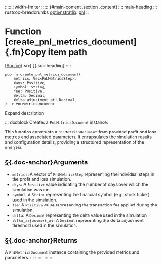 ::::::: width-limiter
:::::: {#main-content .section .content}
:::: main-heading
::: rustdoc-breadcrumbs
[optionstratlib](../index.html)::[pnl](index.html)
:::

# Function [create_pnl_metrics_document]{.fn}Copy item path

[[Source](../../src/optionstratlib/pnl/metrics.rs.html#290-306){.src}
]{.sub-heading}
::::

``` {.rust .item-decl}
pub fn create_pnl_metrics_document(
    metrics: Vec<PnLMetricsStep>,
    days: Positive,
    symbol: String,
    fee: Positive,
    delta: Decimal,
    delta_adjustment_at: Decimal,
) -> PnLMetricsDocument
```

Expand description

::: docblock
Creates a `PnLMetricsDocument` instance.

This function constructs a `PnLMetricsDocument` from provided profit and
loss metrics and associated parameters. It encapsulates the simulation
results and configuration details, providing a structured representation
of the analysis.

## [§](#arguments){.doc-anchor}Arguments

- `metrics`: A vector of `PnLMetricsStep` representing the individual
  steps in the profit and loss simulation.
- `days`: A `Positive` value indicating the number of days over which
  the simulation was run.
- `symbol`: A `String` representing the financial symbol (e.g., stock
  ticker) used in the simulation.
- `fee`: A `Positive` value representing the transaction fee applied
  during the simulation.
- `delta`: A `Decimal` representing the delta value used in the
  simulation.
- `delta_adjustment_at`: A `Decimal` representing the delta adjustment
  threshold used in the simulation.

## [§](#returns){.doc-anchor}Returns

A `PnLMetricsDocument` instance containing the provided metrics and
parameters.
:::
::::::
:::::::
